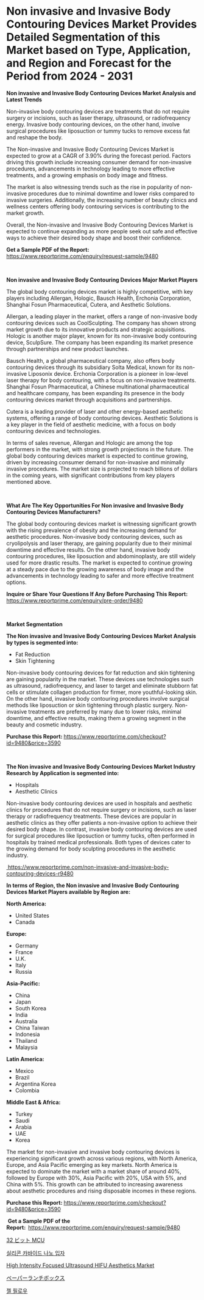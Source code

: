 <p><h1>Non invasive and Invasive Body Contouring Devices Market Provides Detailed Segmentation of this Market based on Type, Application, and Region and Forecast for the Period from 2024 - 2031</h1></p><p><strong>Non invasive and Invasive Body Contouring Devices Market Analysis and Latest Trends</strong></p>
<p><p>Non-invasive body contouring devices are treatments that do not require surgery or incisions, such as laser therapy, ultrasound, or radiofrequency energy. Invasive body contouring devices, on the other hand, involve surgical procedures like liposuction or tummy tucks to remove excess fat and reshape the body.</p><p>The Non-invasive and Invasive Body Contouring Devices Market is expected to grow at a CAGR of 3.90% during the forecast period. Factors driving this growth include increasing consumer demand for non-invasive procedures, advancements in technology leading to more effective treatments, and a growing emphasis on body image and fitness.</p><p>The market is also witnessing trends such as the rise in popularity of non-invasive procedures due to minimal downtime and lower risks compared to invasive surgeries. Additionally, the increasing number of beauty clinics and wellness centers offering body contouring services is contributing to the market growth.</p><p>Overall, the Non-invasive and Invasive Body Contouring Devices Market is expected to continue expanding as more people seek out safe and effective ways to achieve their desired body shape and boost their confidence.</p></p>
<p><strong>Get a Sample PDF of the Report:&nbsp;</strong> <a href="https://www.reportprime.com/enquiry/request-sample/9480">https://www.reportprime.com/enquiry/request-sample/9480</a></p>
<p>&nbsp;</p>
<p><strong>Non invasive and Invasive Body Contouring Devices Major Market Players</strong></p>
<p><p>The global body contouring devices market is highly competitive, with key players including Allergan, Hologic, Bausch Health, Erchonia Corporation, Shanghai Fosun Pharmaceutical, Cutera, and Aesthetic Solutions. </p><p>Allergan, a leading player in the market, offers a range of non-invasive body contouring devices such as CoolSculpting. The company has shown strong market growth due to its innovative products and strategic acquisitions. Hologic is another major player, known for its non-invasive body contouring device, SculpSure. The company has been expanding its market presence through partnerships and new product launches.</p><p>Bausch Health, a global pharmaceutical company, also offers body contouring devices through its subsidiary Solta Medical, known for its non-invasive Liposonix device. Erchonia Corporation is a pioneer in low-level laser therapy for body contouring, with a focus on non-invasive treatments. Shanghai Fosun Pharmaceutical, a Chinese multinational pharmaceutical and healthcare company, has been expanding its presence in the body contouring devices market through acquisitions and partnerships.</p><p>Cutera is a leading provider of laser and other energy-based aesthetic systems, offering a range of body contouring devices. Aesthetic Solutions is a key player in the field of aesthetic medicine, with a focus on body contouring devices and technologies.</p><p>In terms of sales revenue, Allergan and Hologic are among the top performers in the market, with strong growth projections in the future. The global body contouring devices market is expected to continue growing, driven by increasing consumer demand for non-invasive and minimally invasive procedures. The market size is projected to reach billions of dollars in the coming years, with significant contributions from key players mentioned above.</p></p>
<p>&nbsp;</p>
<p><strong>What Are The Key Opportunities For Non invasive and Invasive Body Contouring Devices Manufacturers?</strong></p>
<p><p>The global body contouring devices market is witnessing significant growth with the rising prevalence of obesity and the increasing demand for aesthetic procedures. Non-invasive body contouring devices, such as cryolipolysis and laser therapy, are gaining popularity due to their minimal downtime and effective results. On the other hand, invasive body contouring procedures, like liposuction and abdominoplasty, are still widely used for more drastic results. The market is expected to continue growing at a steady pace due to the growing awareness of body image and the advancements in technology leading to safer and more effective treatment options.</p></p>
<p><strong>Inquire or Share Your Questions If Any Before Purchasing This Report:</strong> <a href="https://www.reportprime.com/enquiry/pre-order/9480">https://www.reportprime.com/enquiry/pre-order/9480</a></p>
<p>&nbsp;</p>
<p><strong>Market Segmentation</strong></p>
<p><strong>The Non invasive and Invasive Body Contouring Devices Market Analysis by types is segmented into:</strong></p>
<p><ul><li>Fat Reduction</li><li>Skin Tightening</li></ul></p>
<p><p>Non-invasive body contouring devices for fat reduction and skin tightening are gaining popularity in the market. These devices use technologies such as ultrasound, radiofrequency, and laser to target and eliminate stubborn fat cells or stimulate collagen production for firmer, more youthful-looking skin. On the other hand, invasive body contouring procedures involve surgical methods like liposuction or skin tightening through plastic surgery. Non-invasive treatments are preferred by many due to lower risks, minimal downtime, and effective results, making them a growing segment in the beauty and cosmetic industry.</p></p>
<p><strong>Purchase this Report:&nbsp;</strong><a href="https://www.reportprime.com/checkout?id=9480&price=3590">https://www.reportprime.com/checkout?id=9480&price=3590</a></p>
<p>&nbsp;</p>
<p><strong>The Non invasive and Invasive Body Contouring Devices Market Industry Research by Application is segmented into:</strong></p>
<p><ul><li>Hospitals</li><li>Aesthetic Clinics</li></ul></p>
<p><p>Non-invasive body contouring devices are used in hospitals and aesthetic clinics for procedures that do not require surgery or incisions, such as laser therapy or radiofrequency treatments. These devices are popular in aesthetic clinics as they offer patients a non-invasive option to achieve their desired body shape. In contrast, invasive body contouring devices are used for surgical procedures like liposuction or tummy tucks, often performed in hospitals by trained medical professionals. Both types of devices cater to the growing demand for body sculpting procedures in the aesthetic industry.</p></p>
<p><a href="https://www.reportprime.com/non-invasive-and-invasive-body-contouring-devices-r9480">&nbsp;https://www.reportprime.com/non-invasive-and-invasive-body-contouring-devices-r9480</a></p>
<p><strong>In terms of Region, the Non invasive and Invasive Body Contouring Devices Market Players available by Region are:</strong></p>
<p>
    <p> <strong> North America: </strong>
        <ul>
            <li>United States</li>
            <li>Canada</li>
        </ul>
        </p> 
    <p> <strong> Europe: </strong>
        <ul>
            <li>Germany</li>
            <li>France</li>
            <li>U.K.</li>
            <li>Italy</li>
            <li>Russia</li>
        </ul>
        </p> 
    <p> <strong> Asia-Pacific: </strong>
        <ul>
            <li>China</li>
            <li>Japan</li>
            <li>South Korea</li>
            <li>India</li>
            <li>Australia</li>
            <li>China Taiwan</li>
            <li>Indonesia</li>
            <li>Thailand</li>
            <li>Malaysia</li>
        </ul>
        </p> 
    <p> <strong> Latin America: </strong>
        <ul>
            <li>Mexico</li>
            <li>Brazil</li>
            <li>Argentina Korea</li>
            <li>Colombia</li>
        </ul>
        </p> 
    <p> <strong> Middle East & Africa: </strong>
        <ul>
            <li>Turkey</li>
            <li>Saudi</li>
            <li>Arabia</li>
            <li>UAE</li>
            <li>Korea</li>
        </ul>
    </p>
    </p>
<p><p>The market for non-invasive and invasive body contouring devices is experiencing significant growth across various regions, with North America, Europe, and Asia Pacific emerging as key markets. North America is expected to dominate the market with a market share of around 40%, followed by Europe with 30%, Asia Pacific with 20%, USA with 5%, and China with 5%. This growth can be attributed to increasing awareness about aesthetic procedures and rising disposable incomes in these regions.</p></p>
<p><strong>Purchase this Report: </strong><a href="https://www.reportprime.com/checkout?id=9480&price=3590">https://www.reportprime.com/checkout?id=9480&price=3590</a></p>
<p>&nbsp;<strong>Get a Sample PDF of the Report:&nbsp;&nbsp;</strong><a href="https://www.reportprime.com/enquiry/request-sample/9480">https://www.reportprime.com/enquiry/request-sample/9480</a></p>
<p><strong></strong></p>
<p><p><a href="https://github.com/pepo3k/Market-Research-Report-List-1/blob/main/131331623605.md">32 ビット MCU</a></p><p><a href="https://medium.com/@allisonkreiger/%EA%B7%9C%EB%AA%A8%EB%B3%84-%EC%8B%A4%EB%A6%AC%EC%BD%98-%ED%83%84%ED%99%94%EB%AC%BC-%EB%82%98%EB%85%B8-%EC%9E%85%EC%9E%90-%EC%8B%9C%EC%9E%A5%EC%9D%80-%EA%B5%AD%EC%A0%9C-%EC%82%B0%EC%97%85%EC%97%90%EC%84%9C-%EA%B0%80%EC%9E%A5-%ED%9A%A8%EA%B3%BC%EC%A0%81%EC%9D%B8-%EB%A7%88%EC%BC%80%ED%8C%85-%EC%B1%84%EB%84%90%EC%9D%84-%EB%82%98%ED%83%80%EB%83%85%EB%8B%88%EB%8B%A4-6021acbb6892">실리콘 카바이드 나노 입자</a></p><p><a href="https://github.com/wwwkeltoum/Market-Research-Report-List-2/blob/main/high-intensity-focused-ultrasound-hifu-aesthetics-market.md">High Intensity Focused Ultrasound HIFU Aesthetics Market</a></p><p><a href="https://medium.com/@madelynhowe2023/%E7%B4%99%E8%A3%BD%E3%83%A9%E3%83%B3%E3%83%81%E3%83%9C%E3%83%83%E3%82%AF%E3%82%B9%E5%B8%82%E5%A0%B4%E8%A6%8F%E6%A8%A1-%E5%B8%82%E5%A0%B4%E3%81%AE%E8%A6%8B%E9%80%9A%E3%81%97%E3%81%A8%E5%B8%82%E5%A0%B4%E4%BA%88%E6%B8%AC-2024%E5%B9%B4%E3%81%8B%E3%82%892031%E5%B9%B4-6c0f4eb03762">ペーパーランチボックス</a></p><p><a href="https://github.com/FelipeGrrady654556/Market-Research-Report-List-1/blob/main/117963321418.md">젤 필로우</a></p></p>